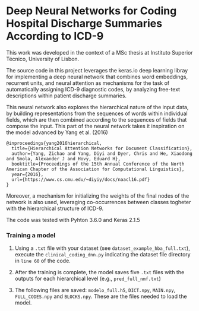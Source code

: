 # Deep Neural Networks for Coding Hospital Discharge Summaries According to ICD-9

This work was developed in the context of a MSc thesis at Instituto Superior Técnico, University of Lisbon.

The source code in this project leverages the keras.io deep learning libray for implementing a deep neural network that combines word embeddings, recurrent units, and neural attention as mechanisms for the task of automatically assigning ICD-9 diagnostic codes, by analyzing free-text descriptions within patient discharge summaries.

This neural network also explores the hierarchical nature of the input data, by building representations from the sequences of words within individual fields, which are then combined according to the sequences of fields that compose the input. This part of the neural network takes it inspiration on the model advanced by Yang et al. (2016)

    @inproceedings{yang2016hierarchical,
      title={Hierarchical Attention Networks for Document Classification},
      author={Yang, Zichao and Yang, Diyi and Dyer, Chris and He, Xiaodong and Smola, Alexander J and Hovy, Eduard H},
      booktitle={Proceedings of the 15th Annual Conference of the North American Chapter of the Association for Computational Linguistics},
      year={2016},
      url={https://www.cs.cmu.edu/~diyiy/docs/naacl16.pdf}
    }

Moreover, a mechanism for initializing the weights of the final nodes of the network is also used, leveraging co-occurrences between classes togheter with the hierarchical structure of ICD-9.

The code was tested with Pyhton 3.6.0 and Keras 2.1.5

### Training a model

1. Using a `.txt` file with your dataset (see `dataset_example_hba_full.txt`), execute the `clinical_coding_dnn.py` indicating the dataset file directory in `line 60` of the code.

2. After the training is complete, the model saves five `.txt` files with the outputs for each hierarchical level (e.g., `pred_full_nmf.txt`)

3. The following files are saved: `modelo_full.h5`, `DICT.npy`, `MAIN.npy`, `FULL_CODES.npy` and `BLOCKS.npy`. These are the files needed to load the model.
